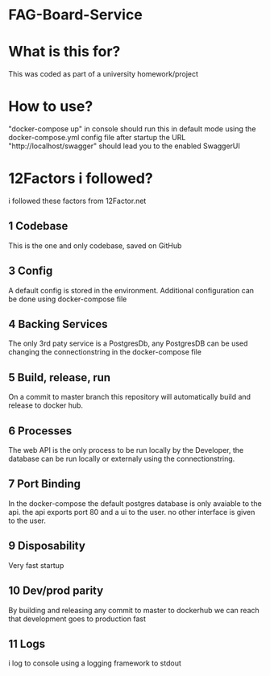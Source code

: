 # FAG-Board-Service

# What is this for?
This was coded as part of a university homework/project

# How to use?
"docker-compose up" in console should run this in default mode using the docker-compose.yml config file
after startup the URL "http://localhost/swagger" should lead you to the enabled SwaggerUI

# 12Factors i followed?
i followed these factors from 12Factor.net

## 1 Codebase
This is the one and only codebase, saved on GitHub

## 3 Config
A default config is stored in the environment. Additional configuration can be done using docker-compose file

## 4 Backing Services
The only 3rd paty service is a PostgresDb, any PostgresDB can be used changing the connectionstring in the docker-compose file

## 5 Build, release, run
On a commit to master branch this repository will automatically build and release to docker hub.

## 6 Processes
The web API is the only process to be run locally by the Developer, the database can be run locally or externaly using the connectionstring.

## 7 Port Binding
In the docker-compose the default postgres database is only avaiable to the api. the api exports port 80 and a ui to the user. no other interface is given to the user.

## 9 Disposability
Very fast startup 

## 10 Dev/prod parity
By building and releasing any commit to master to dockerhub we can reach that development goes to production fast

## 11 Logs
i log to console using a logging framework to stdout
